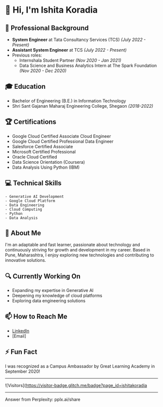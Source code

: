 # 👋 Hi, I'm Ishita Koradia

## 💼 Professional Background
- **System Engineer** at Tata Consultancy Services (TCS) *(July 2022 - Present)*
- **Assistant System Engineer** at TCS *(July 2022 - Present)*
- Previous roles:
  - Internshala Student Partner *(Nov 2020 - Jan 2021)*
  - Data Science and Business Analytics Intern at The Spark Foundation *(Nov 2020 - Dec 2020)*

## 🎓 Education
- Bachelor of Engineering (B.E.) in Information Technology
- Shri Sant Gajanan Maharaj Engineering College, Shegaon *(2018-2022)*

## 🏆 Certifications
- Google Cloud Certified Associate Cloud Engineer
- Google Cloud Certified Professional Data Engineer
- Salesforce Certified Associate
- Microsoft Certified Professional
- Oracle Cloud Certified
- Data Science Orientation (Coursera)
- Data Analysis Using Python (IBM)

## 💻 Technical Skills
```
- Generative AI Development
- Google Cloud Platform
- Data Engineering
- Cloud Computing
- Python
- Data Analysis
```

## 🌱 About Me
I'm an adaptable and fast learner, passionate about technology and continuously striving for growth and development in my career. Based in Pune, Maharashtra, I enjoy exploring new technologies and contributing to innovative solutions.

## 🔍 Currently Working On
- Expanding my expertise in Generative AI
- Deepening my knowledge of cloud platforms
- Exploring data engineering solutions

## 📫 How to Reach Me
- [LinkedIn](https://www.linkedin.com/in/ishitakoradia)
- [Email]

## ⚡ Fun Fact
I was recognized as a Campus Ambassador by Great Learning Academy in September 2020!

---

![Visitors](https://visitor-badge.glitch.me/badge?page_id=ishitakoradia

---
Answer from Perplexity: pplx.ai/share
